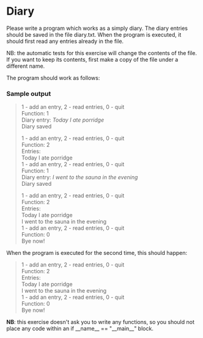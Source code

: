 # Diary
Please write a program which works as a simply diary. The diary entries should be saved in the file diary.txt. When the 
program is executed, it should first read any entries already in the file.

NB: the automatic tests for this exercise will change the contents of the file. If you want to keep its contents, first 
make a copy of the file under a different name.

The program should work as follows:

### Sample output
>1 - add an entry, 2 - read entries, 0 - quit <br>
>Function: 1 <br>
>Diary entry: *Today I ate porridge* <br>
>Diary saved <br>
>
>1 - add an entry, 2 - read entries, 0 - quit <br>
>Function: 2 <br>
>Entries: <br>
>Today I ate porridge <br>
>1 - add an entry, 2 - read entries, 0 - quit<br> 
>Function: 1 <br>
>Diary entry: *I went to the sauna in the evening* <br>
>Diary saved <br>
>
>1 - add an entry, 2 - read entries, 0 - quit <br>
>Function: 2 <br>
>Entries: <br>
>Today I ate porridge <br>
>I went to the sauna in the evening <br>
>1 - add an entry, 2 - read entries, 0 - quit <br>
>Function: 0 <br>
>Bye now! <br>

When the program is executed for the second time, this should happen:

>1 - add an entry, 2 - read entries, 0 - quit <br>
>Function: 2 <br>
>Entries: <br>
>Today I ate porridge <br>
>I went to the sauna in the evening <br>
>1 - add an entry, 2 - read entries, 0 - quit <br>
>Function: 0 <br>
>Bye now! <br>

__NB__: this exercise doesn't ask you to write any functions, so you should not place any code within an if 
\_\_name__ == "\_\_main__" block.